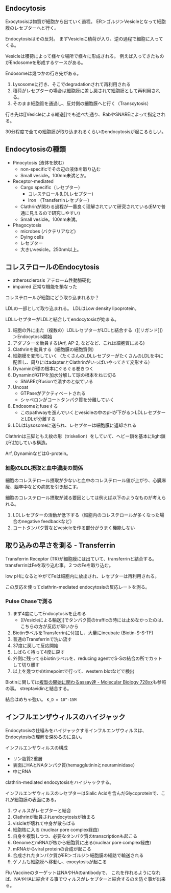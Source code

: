 ## Endocytosis

Exocytosisは物質が細胞から出ていく過程。
ER＞ゴルジ＞Vesicleとなって細胞膜のレセプターへと行く。

Endocytosisはその反対。
まずVesicleに積荷が入り、逆の過程で細胞に入ってくる。

Vesicleは積荷によって様々な場所で様々に形成される。
例えば入ってきたものがEndosomeを形成するケースがある。

Endosomeは幾つかの行き先がある。

1. Lysosomeに行き、そこでdegradationされて再利用される
2. 積荷がレセプターの場合は細胞膜に差し戻されて細胞膜として再利用される。
3. そのまま細胞質を通過し、反対側の細胞膜へと行く（Transcytosis）

行き先は[[Vesicleによる輸送]]でも述べた通り、RabやSNAREによって指定される。

30分程度で全ての細胞膜が取り込まれるくらいのendocytosisが起こるらしい。

## Endocytosisの種類

- Pinocytosis (液体を飲む)
   - non-specificでその辺の液体を取り込む
   - Small vesicle。100nm未満とか。
- Receptor-mediated
   - Cargo specific（レセプター）
      - コレステロール(LDLレセプター)
      - Iron （Transferrinレセプター）
   - Clathrinが関わる過程が一番良く理解されていて研究されている(EMで普通に見えるので研究しやすい)
   - Small vesicle。100nm未満。
- Phagocytosis
    - microbes (バクテリアなど)
    - Dying cells
    - レセプター
    - 大きいvesicle。250nm以上。

## コレステロールのEndocytosis

- atherosclerosis アテローム性動脈硬化
- impaired 正常な機能を損なった

コレステロールが細胞にどう取り込まれるか？

LDLの一部として取り込まれる。
LDLはLow density lipoprotein。

LDLレセプターがLDLと結合してendocytosisが始まる。

1. 細胞の外に出た（複数の）LDLレセプターがLDLと結合する（[[リガンド]]）＞Endocytosis開始
2. アダプターを動員する(Arf, AP-2, などなど、これは細胞質にある)
3. Clathrinを動員する（細胞膜の細胞質側）
4. 細胞膜を変形していく（たくさんのLDLレセプターがたくさんのLDLを中に配置し、周りにはadapterとClathrinがいっぱいやってきて変形する）
5. Dynaminが球の根本にぐるぐる巻きつく
6. DynaminがGTPを加水分解して球の根本をねじ切る
    - SNAREがfusionで潰すのと似ている
7. Uncoat
   - GTPaseがアクティベートされる
   - シャペロンがコートタンパク質を分離していく
8. Endosomeとfuseする
   - このpathwayを進んでいくとvesicleの中のpHが下がる＞LDLレセプターとLDLが分離する
9. LDLはLysosomeに送られ、レセプターは細胞膜に返却される

Clathrinは三脚ともえ紋の形（triskelion）をしていて、ヘビー鎖を基本にlight鎖が付加している構造。

Arf, DynaminなどはG-protein。

### 細胞のLDL摂取と血中濃度の関係

細胞のコレステロール摂取が少ないと血中のコレステロール値が上がり、心臓麻痺、脳卒中などの病気を引き起こす。

細胞のコレステロール摂取が減る要因としては例えば以下のようなものが考えられる。

1. LDLレセプターの活動が低下する（細胞内のコレステロールが多くなった場合のnegative feedbackなど）
2. コートタンパク質などvesicleを作る部分がうまく機能しない

## 取り込みの早さを測る - Transferrin

Transferrin Receptor (TR)が細胞膜には出ていて、transferrinと結合する。
transferrinはFeを取り込む事。２つのFeを取り込む。

low pHになるとやがてFeは細胞内に放出され、レセプターは再利用される。

この反応を使ってclathrin-mediated endocytosisの反応レートを測る。

### Pulse Chaseで測る

1. まず4度にしてEndocytosisを止める
    - [[Vesicleによる輸送]]でタンパク質のtrafficの時には止めなかったのは、こちらの方が反応が早いから
2. BiotinラベルをTransferrinに付加し、大量にincubate (Biotin-S-S-TF)
3. 普通のTransferrinで洗い流す
4. 37度に戻して反応開始
5. しばらく待って4度に戻す
6. 外側に残ってるbiotinラベルを、reducing agentでS-Sの結合の所でカットして切り離す　
7. 以上を幾つかのtimepointで行って、western blotなどで検出

Biotinに関しては[複製の開始に関わるassay達 - Molecular Biology 728xx](https://karino2.github.io/MolecularBiology728x/%E8%A4%87%E8%A3%BD%E3%81%AE%E9%96%8B%E5%A7%8B%E3%81%AB%E9%96%A2%E3%82%8F%E3%82%8Bassay%E9%81%94#template-association-assay)も参照の事。
streptavidinと結合する。

結合はめちゃ強い。
`K_D = 10^-15M`

## インフルエンザウィルスのハイジャック

Endocytosisの仕組みをハイジャックするインフルエンザウィルスは、Endocytosisの理解を深めるのに良い。

インフルエンザウィルスの構成

- リン脂質2重層
- 表面にHAとNAタンパク質(hemagglutininとneuraminidase）
- 中にRNA

clathrin-mediated endocytosisをハイジャックする。

インフルエンザウィルスのレセプターはSialic Acidを含んだGlycoproteinで、これが細胞膜の表面にある。

1. ウィルスがレセプターと結合
2. Clathrinが動員されendocytosisが始まる
3. visicleが壊れて中身が散らばる
4. 細胞核に入る (nuclear pore complex経由)
5. 自身を複製しつつ、必要なタンパク質のtranscriptionも起こる
6. GenomeとmRNAが核から細胞質に出る(nuclear pore complex経由)
7. mRNAからviral proteinの合成が起こる
8. 合成されたタンパク質がER＞ゴルジ＞細胞膜の経路で輸送される
9. ゲノムも細胞膜へ移動し、exocytosisが起こる

Flu VaccineのターゲットはNAやHAのantibodyで、
これを作れるようになれば、NAやHAに結合する事でウィルスがレセプターと結合するのを防ぐ事が出来る。
